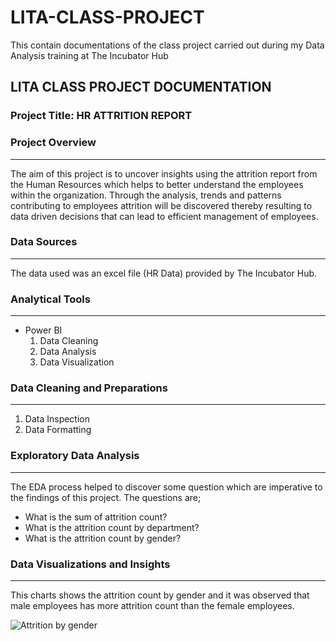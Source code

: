 # LITA-CLASS-PROJECT
This contain documentations of the class project carried out during my Data Analysis training at The Incubator Hub

## LITA CLASS PROJECT DOCUMENTATION
### Project Title: HR ATTRITION REPORT

### Project Overview
---
The aim of this project is to uncover insights using the attrition report from the Human Resources which helps to better understand the employees within the organization. Through the analysis, trends and patterns contributing to employees attrition will be discovered thereby resulting to data driven decisions that can lead to efficient management of employees. 

### Data Sources
---
The data used was an excel file (HR Data) provided by The Incubator Hub.

### Analytical Tools
---
- Power BI
  1. Data Cleaning
  2. Data Analysis
  3. Data Visualization

### Data Cleaning and Preparations
---
1. Data Inspection
2. Data Formatting

### Exploratory Data Analysis
---
The EDA process helped to discover some question which are imperative to the findings of this project. The questions are;
- What is the sum of attrition count?
- What is the attrition count by department?
- What is the attrition count by gender?

### Data Visualizations and Insights
---
This charts shows the attrition count by gender and it was observed that male employees has more attrition count than the female employees. 

![Attrition by gender](https://github.com/user-attachments/assets/f4be6f9b-cf28-4713-a62b-77ea9a17a628)


























